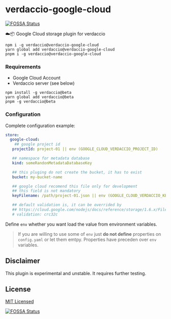 # verdaccio-google-cloud
[![FOSSA Status](https://app.fossa.io/api/projects/git%2Bgithub.com%2Fverdaccio%2Fverdaccio-google-cloud.svg?type=shield)](https://app.fossa.io/projects/git%2Bgithub.com%2Fverdaccio%2Fverdaccio-google-cloud?ref=badge_shield)

☁️📦 Google Cloud storage plugin for verdaccio

```
npm i -g verdaccio@verdaccio-google-cloud
yarn global add verdaccio@verdaccio-google-cloud
pnpm i -g verdaccio@verdaccio-google-cloud
```

### Requirements

* Google Cloud Account
* Verdaccio server (see below)

```
npm install -g verdaccio@beta
yarn global add verdaccio@beta
pnpm -g verdaccio@beta
```

### Configuration

Complete configuration example:

```yaml
store:
  google-cloud:
	## google project id
   projectId: project-01 || env (GOOGLE_CLOUD_VERDACCIO_PROJECT_ID)

   ## namespace for metadata database
   kind: someRandonMetadataDatabaseKey

   ## this pluging do not create the bucket, it has to exist
   bucket: my-bucket-name

   ## google cloud recomend this file only for development
   ## this field is not mandatory
   keyFilename: /path/project-01.json || env (GOOGLE_CLOUD_VERDACCIO_KEY)

   ## default validation is, it can be overrided by 
   ## https://cloud.google.com/nodejs/docs/reference/storage/1.6.x/File.html#createWriteStream
   # validation: crc32c
```
Define `env` whether you want load the value from environment variables.

> If you are willing to use some of `env` just **do not define** properties on
`config.yaml` or let them emtpy. Properties have preceden over `env` variables.

## Disclaimer

This plugin is experimental and unstable. It requires further testing.

## License

[MIT Licensed](http://www.opensource.org/licenses/mit-license.php)


[![FOSSA Status](https://app.fossa.io/api/projects/git%2Bgithub.com%2Fverdaccio%2Fverdaccio-google-cloud.svg?type=large)](https://app.fossa.io/projects/git%2Bgithub.com%2Fverdaccio%2Fverdaccio-google-cloud?ref=badge_large)